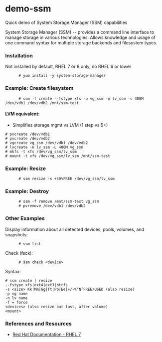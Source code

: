 # demo-ssm
Quick demo of System Storage Manager (SSM) capabilities

System Storage Manager (SSM) -- provides a command line interface to manage storage in various technologies.  Allows knowledge and usage of one command syntax for multiple storage backends and filesystem types.  

### Installation
Not installed by default, RHEL 7 or 8 only, no RHEL 6 or lower

```
      # yum install -y system-storage-manager
```

### Example: Create filesystem
```
      # ssm -f create --fstype xfs -p vg_ssm -n lv_ssm -s 400M /dev/vdb1 /dev/vdb2 /mnt/ssm-test
```

#### LVM equivalent:
  * Simplifies storage mgmt vs LVM  (1 step vs 5+)
```
# pvcreate /dev/vdb1
# pvcreate /dev/vdb2
# vgcreate vg_ssm /dev/vdb1 /dev/vdb2
# lvcreate -n lv_ssm -L 400M vg_ssm
# mkfs -t xfs /dev/vg_ssm/lv_ssm
# mount -t xfs /dev/vg_ssm/lv_ssm /mnt/ssm-test
```

### Example: Resize

```
      # ssm resize -s +50%FREE /dev/vg_ssm/lv_ssm
```

### Example: Destroy
```
      # ssm -f remove /mnt/ssm-test vg_ssm
      # pvremove /dev/vdb1 /dev/vdb2
```

### Other Examples
Display information about all detected devices, pools, volumes, and snapshots:
```
      # ssm list
```

Check (fsck):
```
      # ssm check <device>
```

Syntax:
```
# ssm create | resize
--fstype xfs|ext4|ext3|btrfs
-s <size> Kk|Mm|Gg|Tt|Pp|Ee|+/-%’N’FREE/USED (also resize)
-p vg name
-n lv name
-f = force
<devices> (also resize but last, after volume)
<mount>
```

### References and Resources
* [Red Hat Documentation - RHEL 7](https://access.redhat.com/documentation/en-us/red_hat_enterprise_linux/7/html/storage_administration_guide/ch-ssm)
